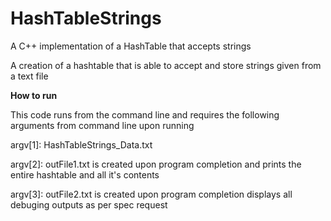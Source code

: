 # HashTableStrings
A C++ implementation of a HashTable that accepts strings

A creation of a hashtable that is able to accept and store strings given from a text file

<b>How to run</b>

This code runs from the command line and requires the following arguments from command line upon running

argv[1]: HashTableStrings_Data.txt

argv[2]: outFile1.txt is created upon program completion and prints the entire hashtable and all it's contents

argv[3]: outFile2.txt is created upon program completion displays all debuging outputs as per spec request

